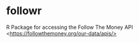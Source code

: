 # followr
R Package for accessing the Follow The Money API &lt;https://followthemoney.org/our-data/apis/>
